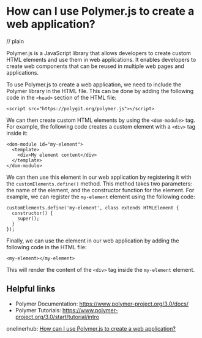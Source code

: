 # How can I use Polymer.js to create a web application?
// plain

Polymer.js is a JavaScript library that allows developers to create custom HTML elements and use them in web applications. It enables developers to create web components that can be reused in multiple web pages and applications.

To use Polymer.js to create a web application, we need to include the Polymer library in the HTML file. This can be done by adding the following code in the `<head>` section of the HTML file:

```
<script src="https://polygit.org/polymer.js"></script>
```

We can then create custom HTML elements by using the `<dom-module>` tag. For example, the following code creates a custom element with a `<div>` tag inside it:

```
<dom-module id="my-element">
  <template>
    <div>My element content</div>
  </template>
</dom-module>
```

We can then use this element in our web application by registering it with the `customElements.define()` method. This method takes two parameters: the name of the element, and the constructor function for the element. For example, we can register the `my-element` element using the following code:

```
customElements.define('my-element', class extends HTMLElement {
  constructor() {
    super();
  }
});
```

Finally, we can use the element in our web application by adding the following code in the HTML file:

```
<my-element></my-element>
```

This will render the content of the `<div>` tag inside the `my-element` element.

## Helpful links

- Polymer Documentation: https://www.polymer-project.org/3.0/docs/
- Polymer Tutorials: https://www.polymer-project.org/3.0/start/tutorial/intro

onelinerhub: [How can I use Polymer.js to create a web application?](https://onelinerhub.com/javascript-polymer/how-can-i-use-polymer-js-to-create-a-web-application)